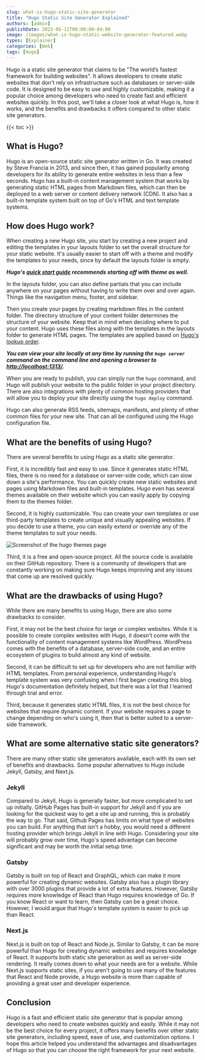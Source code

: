 ```yaml
---
slug: what-is-hugo-static-site-generator
title: "Hugo Static Site Generator Explained"
authors: [admin]
publishDate: 2023-05-11T00:00:00-04:00
image: /images/what-is-hugo-static-website-generator-featured.webp
types: [Explainer]
categories: [Web]
tags: [Hugo]
---
```


Hugo is a static site generator that claims to be "The world’s fastest framework for building websites". It allows developers to create static websites that don't rely on infrastructure such as databases or server-side code. It is designed to be easy to use and highly customizable, making it a popular choice among developers who need to create fast and efficient websites quickly. In this post, we'll take a closer look at what Hugo is, how it works, and the benefits and drawbacks it offers compared to other static site generators.

{{< toc >}}

## What is Hugo?

Hugo is an open-source static site generator written in Go. It was created by Steve Francia in 2013, and since then, it has gained popularity among developers for its ability to generate entire websites in less than a few seconds. Hugo has a built-in content management system that works by generating static HTML pages from Markdown files, which can then be deployed to a web server or content delivery network (CDN). It also has a built-in template system built on top of Go's HTML and text template systems.

## How does Hugo work?

When creating a new Hugo site, you start by creating a new project and editing the templates in your layouts folder to set the overall structure for your static website. It's usually easier to start off with a theme and modify the templates to your needs, since by default the layouts folder is empty.

***Hugo's [quick start guide](https://gohugo.io/getting-started/quick-start/) recommends starting off with theme as well.***

In the layouts folder, you can also define partials that you can include anywhere on your pages without having to write them over and over again. Things like the navigation menu, footer, and sidebar.

Then you create your pages by creating markdown files in the content folder. The directory structure of your content folder determines the structure of your website. Keep that in mind when deciding where to put your content. Hugo uses these files along with the templates in the layouts folder to generate HTML pages. The templates are applied based on [Hugo's lookup order](https://gohugo.io/templates/lookup-order/).

***You can view your site locally at any time by running the `hugo server` command on the command line and opening a browser to [http://localhost:1313/](http://localhost:1313/).***

When you are ready to publish, you can simply run the `hugo` command, and Hugo will publish your website to the public folder in your project directory. There are also integrations with plenty of common hosting providers that will allow you to deploy your site directly using the `hugo deploy` command.

Hugo can also generate RSS feeds, sitemaps, manifests, and plenty of other common files for your new site. That can all be configured using the Hugo configuration file.

## What are the benefits of using Hugo?

There are several benefits to using Hugo as a static site generator.

First, it is incredibly fast and easy to use. Since it generates static HTML files, there is no need for a database or server-side code, which can slow down a site's performance. You can quickly create new static websites and pages using Markdown files and built-in templates. Hugo even has several themes available on their website which you can easily apply by copying them to the themes folder.

Second, it is highly customizable. You can create your own templates or use third-party templates to create unique and visually appealing websites. If you decide to use a theme, you can easily extend or override any of the theme templates to suit your needs.

![Screenshot of the hugo themes page](/images/what-is-hugo-static-site-generator-themes-page.webp)

Third, it is a free and open-source project. All the source code is available on their GitHub repository. There is a community of developers that are constantly working on making sure Hugo keeps improving and any issues that come up are resolved quickly.

## What are the drawbacks of using Hugo?

While there are many benefits to using Hugo, there are also some drawbacks to consider.

First, it may not be the best choice for large or complex websites. While it is possible to create complex websites with Hugo, it doesn't come with the functionality of content management systems like WordPress. WordPress comes with the benefits of a database, server-side code, and an entire ecosystem of plugins to build almost any kind of website.

Second, it can be difficult to set up for developers who are not familiar with HTML templates. From personal experience, understanding Hugo's template system was very confusing when I first began creating this blog. Hugo's documentation definitely helped, but there was a lot that I learned through trial and error.

Third, because it generates static HTML files, it is not the best choice for websites that require dynamic content. If your website requires a page to change depending on who's using it, then that is better suited to a server-side framework.

## What are some alternative static site generators?

There are many other static site generators available, each with its own set of benefits and drawbacks. Some popular alternatives to Hugo include Jekyll, Gatsby, and Next.js.

### Jekyll

Compared to Jekyll, Hugo is generally faster, but more complicated to set up initially. GitHub Pages has built-in support for Jekyll and if you are looking for the quickest way to get a site up and running, this is probably the way to go. That said, Github Pages has limits on what type of websites you can build. For anything that isn't a hobby, you would need a different hosting provider which brings Jekyll in line with Hugo. Considering your site will probably grow over time, Hugo's speed advantage can become significant and may be worth the initial setup time.

### Gatsby

Gatsby is built on top of React and GraphQL, which can make it more powerful for creating dynamic websites. Gatsby also has a plugin library with over 3000 plugins that provide a lot of extra features. However, Gatsby requires more knowledge of React than Hugo requires knowledge of Go. If you know React or want to learn, then Gatsby can be a great choice. However, I would argue that Hugo's template system is easier to pick up than React.

### Next.js

Next.js is built on top of React and Node.js. Similar to Gatsby, it can be more powerful than Hugo for creating dynamic websites and requires knowledge of React. It supports both static site generation as well as server-side rendering. It really comes down to what your needs are for a website. While Next.js supports static sites, if you aren't going to use many of the features that React and Node provide, a Hugo website is more than capable of providing a great user and developer experience.

## Conclusion

Hugo is a fast and efficient static site generator that is popular among developers who need to create websites quickly and easily. While it may not be the best choice for every project, it offers many benefits over other static site generators, including speed, ease of use, and customization options. I hope this article helped you understand the advantages and disadvantages of Hugo so that you can choose the right framework for your next website.
